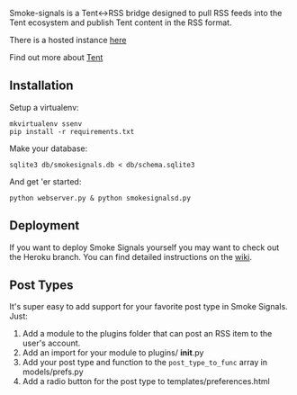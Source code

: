 Smoke-signals is a Tent<->RSS bridge designed to pull RSS feeds into the Tent ecosystem and publish Tent content in the RSS format.

There is a hosted instance [here](http://smokesignalsrss.herokuapp.com)

Find out more about [Tent](http://tent.io)

## Installation

Setup a virtualenv:

    mkvirtualenv ssenv
    pip install -r requirements.txt

Make your database:

    sqlite3 db/smokesignals.db < db/schema.sqlite3

And get 'er started:

    python webserver.py & python smokesignalsd.py

## Deployment

If you want to deploy Smoke Signals yourself you may want to check out the Heroku branch. You can find detailed instructions on the [wiki](https://github.com/mplorentz/smoke-signals/wiki/Heroku).

## Post Types

It's super easy to add support for your favorite post type in Smoke Signals. Just: 
1. Add a module to the plugins folder that can post an RSS item to the user's account.
2. Add an import for your module to plugins/ __init__.py
3. Add your post type and function to the `post_type_to_func` array in models/prefs.py
4. Add a radio button for the post type to templates/preferences.html
